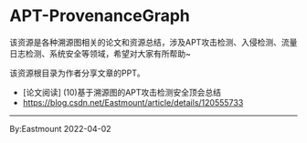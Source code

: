 # APT-ProvenanceGraph
该资源是各种溯源图相关的论文和资源总结，涉及APT攻击检测、入侵检测、流量日志检测、系统安全等领域，希望对大家有所帮助~

该资源根目录为作者分享文章的PPT。
- [论文阅读] (10)基于溯源图的APT攻击检测安全顶会总结
- https://blog.csdn.net/Eastmount/article/details/120555733



---

By:Eastmount 2022-04-02
